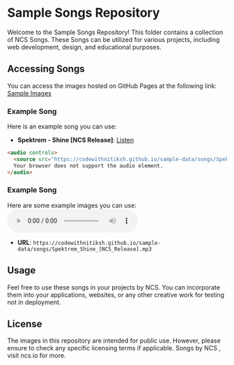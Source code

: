 # Sample Songs Repository
Welcome to the Sample Songs Repository! This folder contains a collection of NCS Songs. These Songs can be utilized for various projects, including web development, design, and educational purposes.

## Accessing Songs
You can access the images hosted on GitHub Pages at the following link:
[Sample Images](https://codewithnitiksh.github.io/sample-data/songs/)

### Example Song
Here is an example song you can use:
- **Spektrem - Shine [NCS Release]**: [Listen](https://codewithnitiksh.github.io/sample-data/songs/Spektrem_Shine_[NCS_Release].mp3)
```html
<audio controls>
  <source src="https://codewithnitiksh.github.io/sample-data/songs/Spektrem_Shine_[NCS_Release].mp3" type="audio/mpeg">
  Your browser does not support the audio element.
</audio>
```

### Example Song
Here are some example images you can use:
 ![Spektrem_Shine_[NCS_Release].mp3](https://codewithnitiksh.github.io/sample-data/songs/Spektrem_Shine_[NCS_Release].mp3)
   - **URL**: `https://codewithnitiksh.github.io/sample-data/songs/Spektrem_Shine_[NCS_Release].mp3`

## Usage
Feel free to use these songs in your projects by NCS. You can incorporate them into your applications, websites, or any other creative work for testing not in deployment.

## License
The images in this repository are intended for public use. However, please ensure to check any specific licensing terms if applicable. Songs by NCS , visit ncs.io for more.
